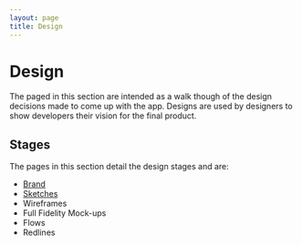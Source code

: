 ```yaml
---
layout: page
title: Design
---
```


Design
======

The paged in this section are intended as a walk though of the design decisions
made to come up with the app. Designs are used by designers to show developers
their vision for the final product.

Stages
--------

The pages in this section detail the design stages and are:

* [Brand](brand)
* [Sketches](sketches)
* Wireframes
* Full Fidelity Mock-ups
* Flows
* Redlines
